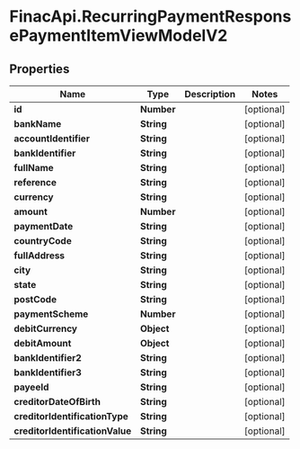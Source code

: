 # FinacApi.RecurringPaymentResponsePaymentItemViewModelV2

## Properties
Name | Type | Description | Notes
------------ | ------------- | ------------- | -------------
**id** | **Number** |  | [optional] 
**bankName** | **String** |  | [optional] 
**accountIdentifier** | **String** |  | [optional] 
**bankIdentifier** | **String** |  | [optional] 
**fullName** | **String** |  | [optional] 
**reference** | **String** |  | [optional] 
**currency** | **String** |  | [optional] 
**amount** | **Number** |  | [optional] 
**paymentDate** | **String** |  | [optional] 
**countryCode** | **String** |  | [optional] 
**fullAddress** | **String** |  | [optional] 
**city** | **String** |  | [optional] 
**state** | **String** |  | [optional] 
**postCode** | **String** |  | [optional] 
**paymentScheme** | **Number** |  | [optional] 
**debitCurrency** | **Object** |  | [optional] 
**debitAmount** | **Object** |  | [optional] 
**bankIdentifier2** | **String** |  | [optional] 
**bankIdentifier3** | **String** |  | [optional] 
**payeeId** | **String** |  | [optional] 
**creditorDateOfBirth** | **String** |  | [optional] 
**creditorIdentificationType** | **String** |  | [optional] 
**creditorIdentificationValue** | **String** |  | [optional] 
